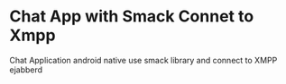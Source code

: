 # Chat App with Smack Connet to Xmpp

Chat Application android native use smack library and connect to XMPP ejabberd